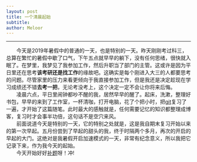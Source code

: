 ```yaml
---
layout: post
title: 一个清晨起始
subtitle: 
author: Meloor
---
```


------

&emsp;&emsp;今天是2019年暑假中的普通的一天，也是特别的一天。昨天刚刚考过科三，总算在繁忙的暑假中歇了口气，下午五点就早早的躺下，没有任何思绪，很快就入眠了。在梦里，我梦见了我参加工作，然后升职当了部门的主管。这或许是因为平日里还在思考**该考研还是找工作**的缘故吧。这确实是每个刚进入大三的人都要思考的问题。尽管家里的压力来看更倾向于我直接参加工作，但是我还是决定趁现在学习成绩还不错**去考一把**，无论考没考上，这个决定一定不会让你将来后悔。  
&emsp;&emsp;凌晨六点，平日里闹钟都吵不醒的我，居然早早的醒了。起床，洗漱，整理好书包，早早的来到了工作室，一杯清咖，打开电脑，花了个把小时，把[git](https://www.cnblogs.com/fqlife/p/8493745.html)复习了一遍，才开始了这篇随笔。此时最大的感触就是，任何需要记忆的知识都整理成博客，复习时才会事半功倍，这句话不是空穴来风。  
&emsp;&emsp;前面说道今天是特别的一天，它的特别之处就是，这是我自期末复习开始以来的第一次早起。五月份尝到了早起的甜头的我，终于时隔两个多月，再次的开启的早起的大门。这绝对是我暑假开启加速模式的一天，非常有纪念意义，所以我把它记录下来，作为我今天的起始。  
&emsp;&emsp;今天开始好好[补题](https://ac.nowcoder.com/acm/contest/886#question)呀！冲!  


	
